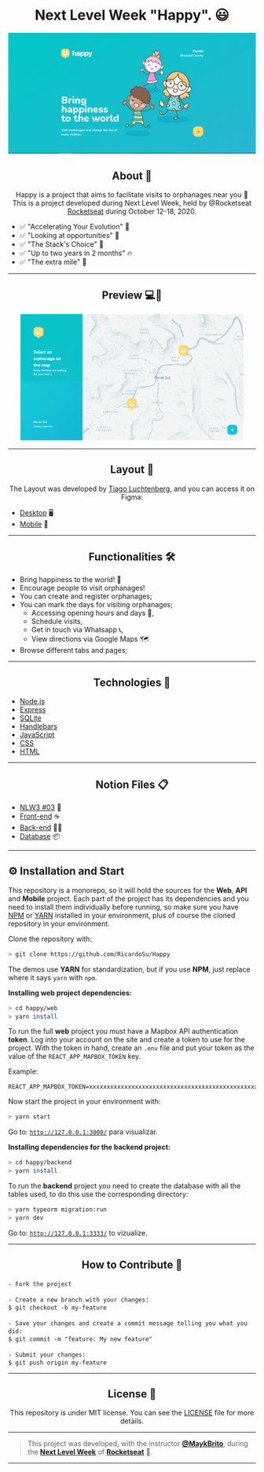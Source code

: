 <h1 align="center">Next Level Week "Happy". 😃</h1>
<p align="center">
      <img src="https://github.com/RicardoSu/Happy/blob/main/Images/demos/Desktop/main_page.PNG" alt="Happy Logo"/>
</p>

<h2 align="center">About 📖</h2>
   
   <p align="center">
      Happy is a project that aims to facilitate visits to orphanages near you 💜 This is a project developed during Next Level Week, held by @Rocketseat <a href="https://rocketseat.com.br/">Rocketseat</a> during October 12-18, 2020.
   </p>

   - ✅ "Accelerating Your Evolution" 💪
   - ✅ "Looking at opportunities" 👀
   - ✅ "The Stack's Choice" 📌
   - ✅ "Up to two years in 2 months" 🔥
   - ✅ "The extra mile" 🚀

---

<h2 align="center">Preview 💻📱</h2>

   <p align="center">
      <img src="https://github.com/RicardoSu/Happy/blob/main/Images/demos/Desktop/second_image.PNG" width="90%" alt="Happy Demo"/>
   </p>

---

<h2 align="center">Layout 🎨</h2>

   <p align="center">
      The Layout was developed by <a href="https://instagram.com/tiagoluchtenberg">Tiago Luchtenberg</a>, and you can access it on Figma:
      
   - <a href="https://www.figma.com/file/XYb2tha1gU5M8vTwTUmjNx/Happy-Web-(Copy)?node-id=0%3A1">Desktop</a> 🖥️
   - <a href="https://www.figma.com/file/X27FfVxAgy9f5IFa7ONlph/Happy-Mobile?node-id=0%3A1">Mobile</a> 📱
   </p>

---

<h2 align="center">Functionalities 🛠️</h2>

- Bring happiness to the world! 🥳
- Encourage people to visit orphanages!
- You can create and register orphanages;
- You can mark the days for visiting orphanages;
   - Accessing opening hours and days 📅,
   - Schedule visits,
   - Get in touch via Whatsapp 📞,
   - View directions via Google Maps 🗺
- Browse different tabs and pages;

---

<h2 align="center">Technologies 🚀</h2>

- [Node.js](https://nodejs.org/en/)
- [Express](https://expressjs.com/pt-br/)
- [SQLite](https://www.sqlite.org/index.html)
- [Handlebars](https://handlebarsjs.com/)
- [JavaScript](https://www.javascript.com/)
- [CSS](https://developer.mozilla.org/pt-BR/docs/Web/CSS)
- [HTML](https://html.com/)

---

<h2 align="center">Notion Files 📋</h2>

- [NLW3 #03](https://www.notion.so/NLW-Discovery-03-628a2c1b9ac744e28fad80046b699aab) 🚀
- [Front-end](https://www.notion.so/Front-end-010548f316d04d65a0d8b72865874ed1) ☕
- [Back-end](https://www.notion.so/Back-end-ff655163e56b4927ae7a7a4e08049e64) 👨‍🍳
- [Database](https://www.notion.so/Banco-de-Dados-ba70111f89924bda94bb1016f12df8c8) 📦

---

## ⚙ Installation and Start

This repository is a monorepo, so it will hold the sources for the **Web**, **API** and **Mobile** project. Each part of the project has its dependencies and you need to install them individually before running, so make sure you have [NPM](https://www.npmjs.com/) or [YARN](https://yarnpkg.com/) installed in your environment, plus of course the cloned repository in your environment.

Clone the repository with:

```bash
> git clone https://github.com/RicardoSu/Happy
```

The demos use **YARN** for standardization, but if you use **NPM**, just replace where it says `yarn` with `npm`.

**Installing web project dependencies:**

```bash
> cd happy/web
> yarn install
```

To run the full **web** project you must have a Mapbox API authentication **token**. Log into your account on the site and create a token to use for the project. With the token in hand, create an `.env` file and put your token as the value of the `REACT_APP_MAPBOX_TOKEN` key.

Example:

```text
REACT_APP_MAPBOX_TOKEN=xxxxxxxxxxxxxxxxxxxxxxxxxxxxxxxxxxxxxxxxxxxxxxxx
```

Now start the project in your environment with:

```bash
> yarn start
```

Go to: [`http://127.0.0.1:3000/`](http://127.0.0.1:3000/) para visualizar.


**Installing dependencies for the backend project:**

```bash
> cd happy/backend
> yarn install
```

To run the **backend** project you need to create the database with all the tables used, to do this use the corresponding directory:

```bash
> yarn typeorm migration:run
> yarn dev
```

Go to: [`http://127.0.0.1:3333/`](http://127.0.0.1:3333/) to vizualize.

---

<h2 align="center">How to Contribute 💪</h2>

   ```
   - Fork the project 

   - Create a new branch with your changes:
   $ git checkout -b my-feature

   - Save your changes and create a commit message telling you what you did:
   $ git commit -m "feature: My new feature"

   - Submit your changes:
   $ git push origin my-feature
   ```

---

<h2 align="center">License 📝</h2>

<p align="center">
   This repository is under MIT license. You can see the <a href="https://github.com/RicardoSu/Happy/blob/main/LICENSE">LICENSE</a> file for more details.
</p>

   ---

   >This project was developed, with the instructor **[@MaykBrito](https://linkedin.com/in/maykbrito)**, during the **[Next Level Week](https://rocketseat.com.br/)** of **[Rocketseat](https://www.linkedin.com/school/rocketseat/about/)** 💜. <br> 

---


